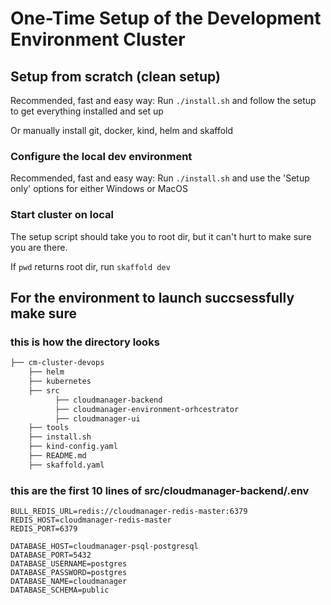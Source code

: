 # One-Time Setup of the Development Environment Cluster

## Setup from scratch (clean setup) 

Recommended, fast and easy way:
Run ` ./install.sh ` and follow the setup to get everything installed and set up

Or manually install git, docker, kind, helm and skaffold

### Configure the local dev environment

Recommended, fast and easy way:
Run ` ./install.sh ` and use the 'Setup only' options for either Windows or MacOS

### Start cluster on local

The setup script should take you to root dir, but it can't hurt to make sure you are there.

If `pwd` returns root dir, run `skaffold dev`

## For the environment to launch succsessfully make sure

### this is how the directory looks

```bash
├── cm-cluster-devops
    ├── helm
    ├── kubernetes
    ├── src
          ├── cloudmanager-backend
          ├── cloudmanager-environment-orhcestrator
          ├── cloudmanager-ui
    ├── tools
    ├── install.sh
    ├── kind-config.yaml
    ├── README.md
    ├── skaffold.yaml
```

### this are the first 10 lines of src/cloudmanager-backend/.env

```dotenv
BULL_REDIS_URL=redis://cloudmanager-redis-master:6379
REDIS_HOST=cloudmanager-redis-master
REDIS_PORT=6379

DATABASE_HOST=cloudmanager-psql-postgresql
DATABASE_PORT=5432
DATABASE_USERNAME=postgres
DATABASE_PASSWORD=postgres
DATABASE_NAME=cloudmanager
DATABASE_SCHEMA=public 
```
